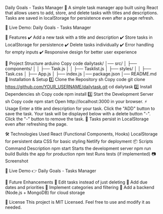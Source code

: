 Daily Goals - Tasks Manager 🚀
A simple task manager app built using React that allows users to add, store, and delete tasks with titles and descriptions. Tasks are saved in localStorage for persistence even after a page refresh.

🔗 Live Demo: Daily Goals - Tasks Manager

📌 Features
✔️ Add a new task with a title and description
✔️ Store tasks in LocalStorage for persistence
✔️ Delete tasks individually
✔️ Error handling for empty inputs
✔️ Responsive design for better user experience

📂 Project Structure
arduino
Copy code
dailytask/
│── src/
│   ├── components/
│   │   ├── Task.js
│   │   ├── Tasklist.js
│   ├── styles/
│   │   ├── Task.css
│   ├── App.js
│   ├── index.js
│── package.json
│── README.md
🚀 Installation & Setup
1️⃣ Clone the Repository
sh
Copy code
git clone https://github.com/YOUR_USERNAME/dailytask.git
cd dailytask
2️⃣ Install Dependencies
sh
Copy code
npm install
3️⃣ Start the Development Server
sh
Copy code
npm start
Open http://localhost:3000 in your browser.
⚡ Usage
Enter a title and description for your task.
Click the "ADD" button to save the task.
Your task will be displayed below with a delete button "-".
Click the "-" button to remove the task.
📌 Tasks persist in LocalStorage even after refreshing the page.

🛠️ Technologies Used
React (Functional Components, Hooks)
LocalStorage for persistent data
CSS for basic styling
Netlify for deployment
📦 Scripts
Command	Description
npm start	Starts the development server
npm run build	Builds the app for production
npm test	Runs tests (if implemented)
📷 Screenshot

🔗 Live Demo
👉 Daily Goals - Tasks Manager

📌 Future Enhancements
🔹 Edit tasks instead of just deleting
🔹 Add due dates and priorities
🔹 Implement categories and filtering
🔹 Add a backend (Node.js + MongoDB) for cloud storage

📜 License
This project is MIT Licensed. Feel free to use and modify it as needed.
